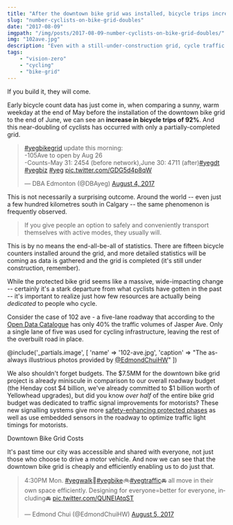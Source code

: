 ```yaml
---
title: "After the downtown bike grid was installed, bicycle trips increased 92%"
slug: "number-cyclists-on-bike-grid-doubles"
date: "2017-08-09"
imgpath: "/img/posts/2017-08-09-number-cyclists-on-bike-grid-doubles/"
img: "102ave.jpg"
description: "Even with a still-under-construction grid, cycle traffic has already doubled"
tags: 
    - "vision-zero"
    - "cycling"
    - "bike-grid"
---
```


If you build it, they will come.

Early bicycle count data has just come in, when comparing a sunny, warm weekday at the end of May before the installation of the
downtown bike grid to the end of June, we can see an **increase in bicycle trips of 92%**. And this near-doubling of cyclists
has occurred with only a partially-completed grid.

<div class="center">
    <blockquote class="twitter-tweet" data-cards="hidden" data-lang="en"><p lang="en" dir="ltr"><a href="https://twitter.com/hashtag/yegbikegrid?src=hash">#yegbikegrid</a> update this morning:<br>-105Ave to open by Aug 26<br>-Counts-May 31: 2454 (before network),June 30: 4711 (after)<a href="https://twitter.com/hashtag/yegdt?src=hash">#yegdt</a> <a href="https://twitter.com/hashtag/yegbiz?src=hash">#yegbiz</a> <a href="https://twitter.com/hashtag/yeg?src=hash">#yeg</a> <a href="https://t.co/GDG5d4p8qW">pic.twitter.com/GDG5d4p8qW</a></p>&mdash; DBA Edmonton (@DBAyeg) <a href="https://twitter.com/DBAyeg/status/893507904086491140">August 4, 2017</a></blockquote>
    <script async src="//platform.twitter.com/widgets.js" charset="utf-8"></script>
</div>

This is not necessarily a surprising outcome. Around the world -- even just a few hundred kilometres south in Calgary -- the same phenomenon
is frequently observed.

> If you give people an option to safely and conveniently transport themselves with active modes, they usually will.

This is by no means the end-all-be-all of statistics. There are fifteen bicycle counters installed around the grid, and
more detailed statistics will be coming as data is gathered and the grid is completed (it's still under construction, remember).

While the protected bike grid seems like a massive, wide-impacting change -- certainly it's a stark departure from what
cyclists have gotten in the past -- it's important to realize just how few resources are actually being *dedicated* to people
who cycle.

Consider the case of 102 ave - a five-lane roadway that according to the [Open Data Catalogue](https://data.edmonton.ca/Transportation/Average-Annual-Weekday-Traffic-Volumes-2009-2014-M/9zk6-5p8r)
has only 40% the traffic volumes of Jasper Ave. Only a single lane of five was used for cycling infrastructure, leaving
the rest of the overbuilt road in place.

@include('_partials.image', [ 'name' => '102-ave.jpg', 'caption' => "The as-always illustrious photos provided by [@EdmondChuiHW](https://twitter.com/EdmondChuiHW/status/893882434726510592)" ])

We also shouldn't forget budgets. The $7.5MM for the downtown bike grid project is already miniscule in comparison to our
overall roadway budget (the Henday cost $4 billion, we've already committed to $1 billion worth of Yellowhead upgrades),
but did you know *over half* of the entire bike grid budget was dedicated to traffic signal improvements
for motorists? These new signalling systems give more [safety-enhancing protected phases](https://tpavlek.me/blog/2017-07-27-protected-left-turns/)
as well as use embedded sensors in the roadway to optimize traffic light timings for motorists.

<div class="center">
    <div class="card grey lighten-5 auto-margins" style="max-width: 45rem;">
        <div class="card-content">
        <span class="card-title center">Downtown Bike Grid Costs</span>
        <canvas id="spending-share"></canvas>
        </div>
    </div>
</div>

<script>
var ctx = document.getElementById('spending-share').getContext('2d');
var chart = new Chart(ctx, {

    type: 'doughnut',

    // The data for our dataset
    data: {
        labels: ["Traffic Signals", "Paint Markings","Curbs, Bollards and Planters", "New Snow Clearing Equipment" ],
        datasets: [{
                data: [4225000, 341000, 2742000, 200000],
                backgroundColor: [
                            'rgba(255, 99, 132, 0.2)',
                            'rgba(54, 162, 235, 0.2)',
                            'rgba(255, 206, 86, 0.2)',
                            'rgba(75, 192, 192, 0.2)'
                        ]
            }],
    },

    // Configuration options go here
    options: {
    }
});
</script>

It's past time our city was accessible and shared with everyone, not just those who choose to drive a motor vehicle. And now
we can see that the downtown bike grid is cheaply and efficiently enabling us to do just that.

<div class="center">
<blockquote class="twitter-tweet" data-conversation="none" data-lang="en"><p lang="en" dir="ltr">4:30PM Mon. <a href="https://twitter.com/hashtag/yegwalk?src=hash">#yegwalk</a>🚶<a href="https://twitter.com/hashtag/yegbike?src=hash">#yegbike</a>🚲<a href="https://twitter.com/hashtag/yegtraffic?src=hash">#yegtraffic</a>🚘 all move in their own space efficiently. Designing for everyone=better for everyone, including🚘 <a href="https://t.co/QUNEIAtqST">pic.twitter.com/QUNEIAtqST</a></p>&mdash; Edmond Chui (@EdmondChuiHW) <a href="https://twitter.com/EdmondChuiHW/status/893885731847917568">August 5, 2017</a></blockquote>
<script async src="//platform.twitter.com/widgets.js" charset="utf-8"></script>
</div>
